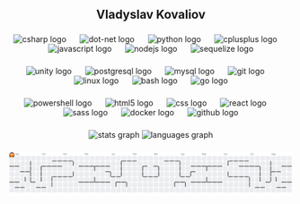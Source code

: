 <h2 align="center">Vladyslav Kovaliov</h2>

###

<div align="center">
  <img src="https://skillicons.dev/icons?i=cs" height="55" alt="csharp logo"  />
  <img width="16" />
  <img src="https://skillicons.dev/icons?i=dotnet" height="55" alt="dot-net logo"  />
  <img width="16" />
  <img src="https://skillicons.dev/icons?i=py" height="55" alt="python logo"  />
  <img width="16" />
  <img src="https://skillicons.dev/icons?i=cpp" height="55" alt="cplusplus logo"  />
  <img width="16" />
  <img src="https://cdn.jsdelivr.net/gh/devicons/devicon/icons/javascript/javascript-original.svg" height="55" alt="javascript logo"  />
  <img width="16" />
  <img src="https://cdn.jsdelivr.net/gh/devicons/devicon/icons/nodejs/nodejs-original.svg" height="55" alt="nodejs logo"  />
  <img width="16" />
  <img src="https://cdn.jsdelivr.net/gh/devicons/devicon/icons/sequelize/sequelize-original.svg" height="55" alt="sequelize logo"  />
</div>

###

<div align="center">
  <img src="https://skillicons.dev/icons?i=unity" height="55" alt="unity logo"  />
  <img width="16" />
  <img src="https://cdn.jsdelivr.net/gh/devicons/devicon/icons/postgresql/postgresql-original.svg" height="55" alt="postgresql logo"  />
  <img width="16" />
  <img src="https://cdn.jsdelivr.net/gh/devicons/devicon/icons/mysql/mysql-original.svg" height="55" alt="mysql logo"  />
  <img width="16" />
  <img src="https://cdn.jsdelivr.net/gh/devicons/devicon/icons/git/git-original.svg" height="55" alt="git logo"  />
  <img width="16" />
  <img src="https://cdn.jsdelivr.net/gh/devicons/devicon/icons/linux/linux-original.svg" height="55" alt="linux logo"  />
  <img width="16" />
  <img src="https://skillicons.dev/icons?i=bash" height="55" alt="bash logo"  />
  <img width="16" />
  <img src="https://cdn.simpleicons.org/go/00ADD8" height="55" alt="go logo"  />
</div>

###

<div align="center">
  <img src="https://skillicons.dev/icons?i=powershell" height="55" alt="powershell logo"  />
  <img width="16" />
  <img src="https://cdn.jsdelivr.net/gh/devicons/devicon/icons/html5/html5-original.svg" height="55" alt="html5 logo"  />
  <img width="16" />
  <img src="https://cdn.jsdelivr.net/gh/devicons/devicon/icons/css3/css3-original.svg" height="55" alt="css logo"  />
  <img width="16" />
  <img src="https://cdn.jsdelivr.net/gh/devicons/devicon/icons/react/react-original.svg" height="55" alt="react logo"  />
  <img width="16" />
  <img src="https://cdn.simpleicons.org/sass/CC6699" height="55" alt="sass logo"  />
  <img width="16" />
  <img src="https://skillicons.dev/icons?i=docker" height="55" alt="docker logo"  />
  <img width="16" />
  <img src="https://skillicons.dev/icons?i=github" height="55" alt="github logo"  />
</div>

###

<div align="center">
  <img src="https://github-readme-stats-iota-five-15.vercel.app/api?username=Mah0rka&hide_title=false&hide_rank=false&show_icons=true&include_all_commits=true&count_private=true&disable_animations=false&theme=dracula&locale=en&hide_border=false&order=1" height="150" alt="stats graph"  />
  <img src="https://github-readme-stats-iota-five-15.vercel.app/api/top-langs?username=Mah0rka&locale=en&hide_title=false&layout=compact&card_width=320&langs_count=5&theme=dracula&hide_border=false&count_private=true&order=2" height="150" alt="languages graph"  />
</div>


###

<picture>
  <source media="(prefers-color-scheme: dark)" srcset="https://raw.githubusercontent.com/Mah0rka/Mah0rka/output/pacman-contribution-graph-dark.svg">
  <source media="(prefers-color-scheme: light)" srcset="https://raw.githubusercontent.com/Mah0rka/Mah0rka/output/pacman-contribution-graph.svg">
  <img alt="pacman contribution graph" src="https://raw.githubusercontent.com/Mah0rka/Mah0rka/output/pacman-contribution-graph.svg">
</picture>

###
